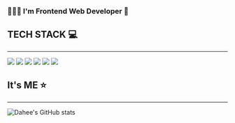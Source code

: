 ### 👩🏻‍💻 I'm Frontend Web Developer 🎨


## TECH STACK 💻
<hr>
<img src="https://img.shields.io/badge/html5-E34F26?style=for-the-badge&logo=html5&logoColor=black"> 
<img src="https://img.shields.io/badge/css3-1572B6?style=for-the-badge&logo=css3&logoColor=black"> 
<img src="https://img.shields.io/badge/styledcomponents-DB7093?style=for-the-badge&logo=styledcomponents&logoColor=black"> 
<img src="https://img.shields.io/badge/sass-CC6699?style=for-the-badge&logo=sass&logoColor=black"> 
<img src="https://img.shields.io/badge/javascript-F7DF1E?style=for-the-badge&logo=javascript&logoColor=black"> 
<img src="https://img.shields.io/badge/react-61DAFB?style=for-the-badge&logo=react&logoColor=black"> 



## It's ME ⭐️
<hr>

![Dahee's GitHub stats](https://github-readme-stats.vercel.app/api?username=selene-cho&show_icons=true&theme=dracula)

<!--
**selene-cho/selene-cho** is a ✨ _special_ ✨ repository because its `README.md` (this file) appears on your GitHub profile.

Here are some ideas to get you started:

- 🔭 I’m currently working on ...
- 🌱 I’m currently learning ...
- 👯 I’m looking to collaborate on ...
- 🤔 I’m looking for help with ...
- 💬 Ask me about ...
- 📫 How to reach me: ...
- 😄 Pronouns: ...
- ⚡ Fun fact: ...
-->
